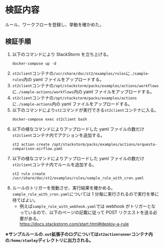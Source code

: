 # 検証内容

ルール、ワークフローを登録し、挙動を確かめた。

## 検証手順

1. 以下のコマンドにより StackStorm を立ち上げる。
   ```shell
   docker-compose up -d
   ```
1. `st2client`コンテナの`/usr/share/doc/st2/examples/rules`に`./sample-rules`内の yaml ファイルをアップロードする。
1. `st2client`コンテナの`/opt/stackstorm/packs/examples/actions/workflows`に`./sample-actions/workflows`内の yaml ファイルをアップロードする。
1. `st2client`コンテナの`/opt/stackstorm/packs/examples/actions`に`./sample-actions`内の yaml ファイルをアップロードする。
1. 以下のコマンドにより`st2`コマンドが実行できる`st2client`コンテナに入る。
   ```shell
   docker-compose exec st2client bash
   ```
1. 以下の様なコマンドによりアップロードした yaml ファイルの数だけ`st2client`コンテナ内でアクションを追加する。
   ```shell
   st2 action create /opt/stackstorm/packs/examples/actions/orquesta-comparison-airflow.yaml
   ```
1. 以下の様なコマンドによりアップロードした yaml ファイルの数だけ`st2client`コンテナ内でルールを追加する。
   ```shell
   st2 rule create /usr/share/doc/st2/examples/rules/sample_rule_with_cron.yaml
   ```
1. ルールのトリガーを発動させ、実行結果を確かめる。`sample_rule_with_cron.yaml`については 1 分毎に実行されるので実行を単に待てばよい。
   - 例えば`sample_rule_with_webhook.yaml`では webhook がトリガーとなっているので、以下のページの記載に従って POST リクエストを送る必要がある。<br>
     https://docs.stackstorm.com/start.html#deploy-a-rule

**※サンプルルールの`.out`拡張子のログについては`st2actionrunner`コンテナ内の`/home/stanley`ディレクトリに出力される。**
